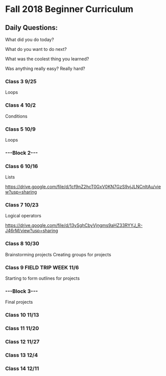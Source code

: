 # Fall 2018 Beginner Curriculum 

## Daily Questions: 
What did you do today?

What do you want to do next?

What was the coolest thing you learned?

Was anything really easy? Really hard?



### Class 3 9/25
Loops

### Class 4 10/2
Conditions
### Class 5 10/9
Loops
### ---Block 2---

### Class 6 10/16
Lists

https://drive.google.com/file/d/1cf9nZ2hcT0GxV0KN7GzS9vjJLNCnItAu/view?usp=sharing

### Class 7 10/23
Logical operators

https://drive.google.com/file/d/13ySghCbyVjngms9aHZ33RYYJ_R-J46rM/view?usp=sharing
### Class 8 10/30
Brainstorming projects
Creating groups for projects
### Class 9 FIELD TRIP WEEK 11/6
Starting to form outlines for projects

### ---Block 3---
Final projects

### Class 10 11/13
### Class 11 11/20

### Class 12 11/27

### Class 13 12/4

### Class 14 12/11

